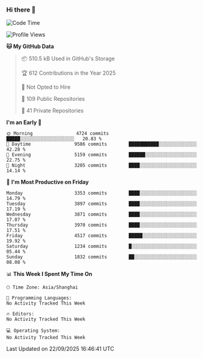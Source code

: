 ### Hi there 👋

<!--
**qbosen/qbosen** is a ✨ _special_ ✨ repository because its `README.md` (this file) appears on your GitHub profile.

Here are some ideas to get you started:

- 🔭 I’m currently working on ...
- 🌱 I’m currently learning ...
- 👯 I’m looking to collaborate on ...
- 🤔 I’m looking for help with ...
- 💬 Ask me about ...
- 📫 How to reach me: ...
- 😄 Pronouns: ...
- ⚡ Fun fact: ...
-->

<!--START_SECTION:waka-->
![Code Time](http://img.shields.io/badge/Code%20Time-2%2C111%20hrs%2036%20mins-blue)

![Profile Views](http://img.shields.io/badge/Profile%20Views-0-blue)

**🐱 My GitHub Data** 

> 📦 510.5 kB Used in GitHub's Storage 
 > 
> 🏆 612 Contributions in the Year 2025
 > 
> 🚫 Not Opted to Hire
 > 
> 📜 109 Public Repositories 
 > 
> 🔑 41 Private Repositories 
 > 
**I'm an Early 🐤** 

```text
🌞 Morning                4724 commits        █████░░░░░░░░░░░░░░░░░░░░   20.83 % 
🌆 Daytime                9586 commits        ███████████░░░░░░░░░░░░░░   42.28 % 
🌃 Evening                5159 commits        ██████░░░░░░░░░░░░░░░░░░░   22.75 % 
🌙 Night                  3205 commits        ████░░░░░░░░░░░░░░░░░░░░░   14.14 % 
```
📅 **I'm Most Productive on Friday** 

```text
Monday                   3353 commits        ████░░░░░░░░░░░░░░░░░░░░░   14.79 % 
Tuesday                  3897 commits        ████░░░░░░░░░░░░░░░░░░░░░   17.19 % 
Wednesday                3871 commits        ████░░░░░░░░░░░░░░░░░░░░░   17.07 % 
Thursday                 3970 commits        ████░░░░░░░░░░░░░░░░░░░░░   17.51 % 
Friday                   4517 commits        █████░░░░░░░░░░░░░░░░░░░░   19.92 % 
Saturday                 1234 commits        █░░░░░░░░░░░░░░░░░░░░░░░░   05.44 % 
Sunday                   1832 commits        ██░░░░░░░░░░░░░░░░░░░░░░░   08.08 % 
```


📊 **This Week I Spent My Time On** 

```text
🕑︎ Time Zone: Asia/Shanghai

💬 Programming Languages: 
No Activity Tracked This Week

🔥 Editors: 
No Activity Tracked This Week

💻 Operating System: 
No Activity Tracked This Week
```


 Last Updated on 22/09/2025 16:46:41 UTC
<!--END_SECTION:waka-->
